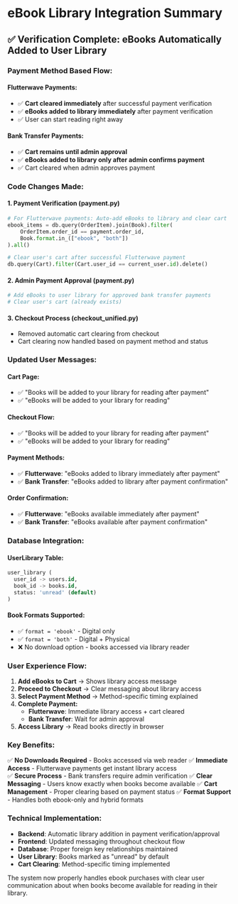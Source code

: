 # eBook Library Integration Summary

## ✅ **Verification Complete: eBooks Automatically Added to User Library**

### **Payment Method Based Flow:**

#### **Flutterwave Payments:**
- ✅ **Cart cleared immediately** after successful payment verification
- ✅ **eBooks added to library immediately** after payment verification
- ✅ User can start reading right away

#### **Bank Transfer Payments:**
- ✅ **Cart remains until admin approval** 
- ✅ **eBooks added to library only after admin confirms payment**
- ✅ Cart cleared when admin approves payment

### **Code Changes Made:**

#### 1. **Payment Verification (payment.py)**
```python
# For Flutterwave payments: Auto-add eBooks to library and clear cart
ebook_items = db.query(OrderItem).join(Book).filter(
    OrderItem.order_id == payment.order_id,
    Book.format.in_(["ebook", "both"])
).all()

# Clear user's cart after successful Flutterwave payment
db.query(Cart).filter(Cart.user_id == current_user.id).delete()
```

#### 2. **Admin Payment Approval (payment.py)**
```python
# Add eBooks to user library for approved bank transfer payments
# Clear user's cart (already exists)
```

#### 3. **Checkout Process (checkout_unified.py)**
- Removed automatic cart clearing from checkout
- Cart clearing now handled based on payment method and status

### **Updated User Messages:**

#### **Cart Page:**
- ✅ "Books will be added to your library for reading after payment"
- ✅ "eBooks will be added to your library for reading"

#### **Checkout Flow:**
- ✅ "Books will be added to your library for reading after payment"
- ✅ "eBooks will be added to your library for reading"

#### **Payment Methods:**
- ✅ **Flutterwave**: "eBooks added to library immediately after payment"
- ✅ **Bank Transfer**: "eBooks added to library after payment confirmation"

#### **Order Confirmation:**
- ✅ **Flutterwave**: "eBooks available immediately after payment"
- ✅ **Bank Transfer**: "eBooks available after payment confirmation"

### **Database Integration:**

#### **UserLibrary Table:**
```sql
user_library (
  user_id -> users.id,
  book_id -> books.id,
  status: 'unread' (default)
)
```

#### **Book Formats Supported:**
- ✅ `format = 'ebook'` - Digital only
- ✅ `format = 'both'` - Digital + Physical
- ❌ No download option - books accessed via library reader

### **User Experience Flow:**

1. **Add eBooks to Cart** → Shows library access message
2. **Proceed to Checkout** → Clear messaging about library access
3. **Select Payment Method** → Method-specific timing explained
4. **Complete Payment:**
   - **Flutterwave**: Immediate library access + cart cleared
   - **Bank Transfer**: Wait for admin approval
5. **Access Library** → Read books directly in browser

### **Key Benefits:**

✅ **No Downloads Required** - Books accessed via web reader
✅ **Immediate Access** - Flutterwave payments get instant library access  
✅ **Secure Process** - Bank transfers require admin verification
✅ **Clear Messaging** - Users know exactly when books become available
✅ **Cart Management** - Proper clearing based on payment status
✅ **Format Support** - Handles both ebook-only and hybrid formats

### **Technical Implementation:**

- **Backend**: Automatic library addition in payment verification/approval
- **Frontend**: Updated messaging throughout checkout flow
- **Database**: Proper foreign key relationships maintained
- **User Library**: Books marked as "unread" by default
- **Cart Clearing**: Method-specific timing implemented

The system now properly handles ebook purchases with clear user communication about when books become available for reading in their library.